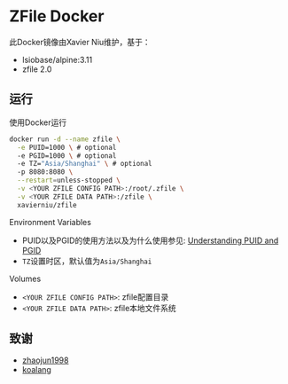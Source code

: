 # ZFile Docker

此Docker镜像由Xavier Niu维护，基于：

- lsiobase/alpine:3.11
- zfile 2.0

## 运行

使用Docker运行

```bash
docker run -d --name zfile \
  -e PUID=1000 \ # optional
  -e PGID=1000 \ # optional
  -e TZ="Asia/Shanghai" \ # optional
  -p 8080:8080 \
  --restart=unless-stopped \
  -v <YOUR ZFILE CONFIG PATH>:/root/.zfile \
  -v <YOUR ZFILE DATA PATH>:/zfile \
  xavierniu/zfile
```

Environment Variables

- PUID以及PGID的使用方法以及为什么使用参见: [Understanding PUID and PGID](https://docs.linuxserver.io/general/understanding-puid-and-pgid)
- `TZ`设置时区，默认值为`Asia/Shanghai`

Volumes

- `<YOUR ZFILE CONFIG PATH>`: zfile配置目录
- `<YOUR ZFILE DATA PATH>`: zfile本地文件系统

## 致谢

-  [zhaojun1998](https://github.com/zhaojun1998/zfile)
-  [koalang](https://github.com/koalang/zfile)

